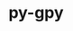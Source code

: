 ---
title: "py-gpy"
layout: cache
categories: [package, develop]
meta: {"versions": ["1.10.0"], "compilers": ["gcc@=11.4.0", "gcc@=9.4.0", "oneapi@=2024.2.1"], "oss": ["ubuntu20.04", "ubuntu22.04"], "platforms": ["linux"], "targets": ["neoverse_v1", "ppc64le", "x86_64_v3"], "stacks": ["e4s", "e4s-neoverse_v1", "e4s-oneapi", "e4s-power", "root"], "num_specs": 23, "num_specs_by_stack": {"e4s-power": 6, "root": 23, "e4s-neoverse_v1": 6, "e4s": 6, "e4s-oneapi": 5}}
spec_details: [{"hash": "jfk3yhfjmxfofpwxc6uikjtskino5ny4", "compiler": "gcc@=9.4.0", "versions": ["1.10.0"], "os": "ubuntu20.04", "platform": "linux", "target": "ppc64le", "variants": ["build_system=python_pip", "~plotting"], "stacks": ["e4s-power", "root"], "size": "-", "tarball": "https://binaries.spack.io/develop/build_cache/linux-ubuntu20.04-ppc64le/gcc-9.4.0/py-gpy-1.10.0/linux-ubuntu20.04-ppc64le-gcc-9.4.0-py-gpy-1.10.0-jfk3yhfjmxfofpwxc6uikjtskino5ny4.spack"}, {"hash": "fjqokp3grapafsytmdy2tgavtqqcrzx5", "compiler": "gcc@=9.4.0", "versions": ["1.10.0"], "os": "ubuntu20.04", "platform": "linux", "target": "ppc64le", "variants": ["build_system=python_pip", "~plotting"], "stacks": ["e4s-power", "root"], "size": "-", "tarball": "https://binaries.spack.io/develop/build_cache/linux-ubuntu20.04-ppc64le/gcc-9.4.0/py-gpy-1.10.0/linux-ubuntu20.04-ppc64le-gcc-9.4.0-py-gpy-1.10.0-fjqokp3grapafsytmdy2tgavtqqcrzx5.spack"}, {"hash": "xfsy5raa2cpcxvuwmbnowce2f2iarkju", "compiler": "gcc@=9.4.0", "versions": ["1.10.0"], "os": "ubuntu20.04", "platform": "linux", "target": "ppc64le", "variants": ["build_system=python_pip", "~plotting"], "stacks": ["e4s-power", "root"], "size": "-", "tarball": "https://binaries.spack.io/develop/build_cache/linux-ubuntu20.04-ppc64le/gcc-9.4.0/py-gpy-1.10.0/linux-ubuntu20.04-ppc64le-gcc-9.4.0-py-gpy-1.10.0-xfsy5raa2cpcxvuwmbnowce2f2iarkju.spack"}, {"hash": "usnnqpmd6yii2ublok5mychg4kexzzhc", "compiler": "gcc@=9.4.0", "versions": ["1.10.0"], "os": "ubuntu20.04", "platform": "linux", "target": "ppc64le", "variants": ["build_system=python_pip", "~plotting"], "stacks": ["e4s-power", "root"], "size": "-", "tarball": "https://binaries.spack.io/develop/build_cache/linux-ubuntu20.04-ppc64le/gcc-9.4.0/py-gpy-1.10.0/linux-ubuntu20.04-ppc64le-gcc-9.4.0-py-gpy-1.10.0-usnnqpmd6yii2ublok5mychg4kexzzhc.spack"}, {"hash": "2deb2ej5mjovapllz3m247leil7ztf4q", "compiler": "gcc@=9.4.0", "versions": ["1.10.0"], "os": "ubuntu20.04", "platform": "linux", "target": "ppc64le", "variants": ["build_system=python_pip", "~plotting"], "stacks": ["e4s-power", "root"], "size": "-", "tarball": "https://binaries.spack.io/develop/build_cache/linux-ubuntu20.04-ppc64le/gcc-9.4.0/py-gpy-1.10.0/linux-ubuntu20.04-ppc64le-gcc-9.4.0-py-gpy-1.10.0-2deb2ej5mjovapllz3m247leil7ztf4q.spack"}, {"hash": "3m5phaskxlhiphsahsirguan6zckfo4v", "compiler": "gcc@=9.4.0", "versions": ["1.10.0"], "os": "ubuntu20.04", "platform": "linux", "target": "ppc64le", "variants": ["build_system=python_pip", "~plotting"], "stacks": ["e4s-power", "root"], "size": "-", "tarball": "https://binaries.spack.io/develop/build_cache/linux-ubuntu20.04-ppc64le/gcc-9.4.0/py-gpy-1.10.0/linux-ubuntu20.04-ppc64le-gcc-9.4.0-py-gpy-1.10.0-3m5phaskxlhiphsahsirguan6zckfo4v.spack"}, {"hash": "hnpcg6xgcgstu3i5vcmpx564czpniaa5", "compiler": "gcc@=11.4.0", "versions": ["1.10.0"], "os": "ubuntu22.04", "platform": "linux", "target": "neoverse_v1", "variants": ["build_system=python_pip", "~plotting"], "stacks": ["e4s-neoverse_v1", "root"], "size": "-", "tarball": "https://binaries.spack.io/develop/build_cache/linux-ubuntu22.04-neoverse_v1/gcc-11.4.0/py-gpy-1.10.0/linux-ubuntu22.04-neoverse_v1-gcc-11.4.0-py-gpy-1.10.0-hnpcg6xgcgstu3i5vcmpx564czpniaa5.spack"}, {"hash": "nhumsqmixequmukbst53wcwy2isht6q7", "compiler": "gcc@=11.4.0", "versions": ["1.10.0"], "os": "ubuntu22.04", "platform": "linux", "target": "neoverse_v1", "variants": ["build_system=python_pip", "~plotting"], "stacks": ["e4s-neoverse_v1", "root"], "size": "-", "tarball": "https://binaries.spack.io/develop/build_cache/linux-ubuntu22.04-neoverse_v1/gcc-11.4.0/py-gpy-1.10.0/linux-ubuntu22.04-neoverse_v1-gcc-11.4.0-py-gpy-1.10.0-nhumsqmixequmukbst53wcwy2isht6q7.spack"}, {"hash": "ufbxqiafhd5dq6xm3xaarczviqirw23w", "compiler": "gcc@=11.4.0", "versions": ["1.10.0"], "os": "ubuntu22.04", "platform": "linux", "target": "neoverse_v1", "variants": ["build_system=python_pip", "~plotting"], "stacks": ["e4s-neoverse_v1", "root"], "size": "-", "tarball": "https://binaries.spack.io/develop/build_cache/linux-ubuntu22.04-neoverse_v1/gcc-11.4.0/py-gpy-1.10.0/linux-ubuntu22.04-neoverse_v1-gcc-11.4.0-py-gpy-1.10.0-ufbxqiafhd5dq6xm3xaarczviqirw23w.spack"}, {"hash": "mpfn7wnd6lmo7g2jrfaourhzm3lmnta6", "compiler": "gcc@=11.4.0", "versions": ["1.10.0"], "os": "ubuntu22.04", "platform": "linux", "target": "neoverse_v1", "variants": ["build_system=python_pip", "~plotting"], "stacks": ["e4s-neoverse_v1", "root"], "size": "-", "tarball": "https://binaries.spack.io/develop/build_cache/linux-ubuntu22.04-neoverse_v1/gcc-11.4.0/py-gpy-1.10.0/linux-ubuntu22.04-neoverse_v1-gcc-11.4.0-py-gpy-1.10.0-mpfn7wnd6lmo7g2jrfaourhzm3lmnta6.spack"}, {"hash": "ftvhvwjbza76gavptrqaaecemv6lst3v", "compiler": "gcc@=11.4.0", "versions": ["1.10.0"], "os": "ubuntu22.04", "platform": "linux", "target": "neoverse_v1", "variants": ["build_system=python_pip", "~plotting"], "stacks": ["e4s-neoverse_v1", "root"], "size": "-", "tarball": "https://binaries.spack.io/develop/build_cache/linux-ubuntu22.04-neoverse_v1/gcc-11.4.0/py-gpy-1.10.0/linux-ubuntu22.04-neoverse_v1-gcc-11.4.0-py-gpy-1.10.0-ftvhvwjbza76gavptrqaaecemv6lst3v.spack"}, {"hash": "alnek27l4ph2tzgy2cuus2zg2ubsq3jz", "compiler": "gcc@=11.4.0", "versions": ["1.10.0"], "os": "ubuntu22.04", "platform": "linux", "target": "neoverse_v1", "variants": ["build_system=python_pip", "~plotting"], "stacks": ["e4s-neoverse_v1", "root"], "size": "-", "tarball": "https://binaries.spack.io/develop/build_cache/linux-ubuntu22.04-neoverse_v1/gcc-11.4.0/py-gpy-1.10.0/linux-ubuntu22.04-neoverse_v1-gcc-11.4.0-py-gpy-1.10.0-alnek27l4ph2tzgy2cuus2zg2ubsq3jz.spack"}, {"hash": "6snv3q7sy5wfikytjbvqm2pwh6oyqmt3", "compiler": "gcc@=11.4.0", "versions": ["1.10.0"], "os": "ubuntu22.04", "platform": "linux", "target": "x86_64_v3", "variants": ["build_system=python_pip", "~plotting"], "stacks": ["e4s", "root"], "size": "-", "tarball": "https://binaries.spack.io/develop/build_cache/linux-ubuntu22.04-x86_64_v3/gcc-11.4.0/py-gpy-1.10.0/linux-ubuntu22.04-x86_64_v3-gcc-11.4.0-py-gpy-1.10.0-6snv3q7sy5wfikytjbvqm2pwh6oyqmt3.spack"}, {"hash": "klyowrgoctqpvckplmya6wpfxdfto66i", "compiler": "gcc@=11.4.0", "versions": ["1.10.0"], "os": "ubuntu22.04", "platform": "linux", "target": "x86_64_v3", "variants": ["build_system=python_pip", "~plotting"], "stacks": ["e4s", "root"], "size": "-", "tarball": "https://binaries.spack.io/develop/build_cache/linux-ubuntu22.04-x86_64_v3/gcc-11.4.0/py-gpy-1.10.0/linux-ubuntu22.04-x86_64_v3-gcc-11.4.0-py-gpy-1.10.0-klyowrgoctqpvckplmya6wpfxdfto66i.spack"}, {"hash": "gdnzwx2adpjscr2f2imbt4agjs27doac", "compiler": "gcc@=11.4.0", "versions": ["1.10.0"], "os": "ubuntu22.04", "platform": "linux", "target": "x86_64_v3", "variants": ["build_system=python_pip", "~plotting"], "stacks": ["e4s", "root"], "size": "-", "tarball": "https://binaries.spack.io/develop/build_cache/linux-ubuntu22.04-x86_64_v3/gcc-11.4.0/py-gpy-1.10.0/linux-ubuntu22.04-x86_64_v3-gcc-11.4.0-py-gpy-1.10.0-gdnzwx2adpjscr2f2imbt4agjs27doac.spack"}, {"hash": "a4b4taah3lvmxmipdz3bnd6tsnhiqxuc", "compiler": "gcc@=11.4.0", "versions": ["1.10.0"], "os": "ubuntu22.04", "platform": "linux", "target": "x86_64_v3", "variants": ["build_system=python_pip", "~plotting"], "stacks": ["e4s", "root"], "size": "-", "tarball": "https://binaries.spack.io/develop/build_cache/linux-ubuntu22.04-x86_64_v3/gcc-11.4.0/py-gpy-1.10.0/linux-ubuntu22.04-x86_64_v3-gcc-11.4.0-py-gpy-1.10.0-a4b4taah3lvmxmipdz3bnd6tsnhiqxuc.spack"}, {"hash": "ylod3l34coml5z5im7oxionifhwjpf7b", "compiler": "gcc@=11.4.0", "versions": ["1.10.0"], "os": "ubuntu22.04", "platform": "linux", "target": "x86_64_v3", "variants": ["build_system=python_pip", "~plotting"], "stacks": ["e4s", "root"], "size": "-", "tarball": "https://binaries.spack.io/develop/build_cache/linux-ubuntu22.04-x86_64_v3/gcc-11.4.0/py-gpy-1.10.0/linux-ubuntu22.04-x86_64_v3-gcc-11.4.0-py-gpy-1.10.0-ylod3l34coml5z5im7oxionifhwjpf7b.spack"}, {"hash": "gjpffwcfqmldnwkxazwbiqsyufbvru5b", "compiler": "gcc@=11.4.0", "versions": ["1.10.0"], "os": "ubuntu22.04", "platform": "linux", "target": "x86_64_v3", "variants": ["build_system=python_pip", "~plotting"], "stacks": ["e4s", "root"], "size": "-", "tarball": "https://binaries.spack.io/develop/build_cache/linux-ubuntu22.04-x86_64_v3/gcc-11.4.0/py-gpy-1.10.0/linux-ubuntu22.04-x86_64_v3-gcc-11.4.0-py-gpy-1.10.0-gjpffwcfqmldnwkxazwbiqsyufbvru5b.spack"}, {"hash": "n7ifogulhr7mrvck3cmjsu7rkuuzolzi", "compiler": "oneapi@=2024.2.1", "versions": ["1.10.0"], "os": "ubuntu22.04", "platform": "linux", "target": "x86_64_v3", "variants": ["build_system=python_pip", "~plotting"], "stacks": ["e4s-oneapi", "root"], "size": "-", "tarball": "https://binaries.spack.io/develop/build_cache/linux-ubuntu22.04-x86_64_v3/oneapi-2024.2.1/py-gpy-1.10.0/linux-ubuntu22.04-x86_64_v3-oneapi-2024.2.1-py-gpy-1.10.0-n7ifogulhr7mrvck3cmjsu7rkuuzolzi.spack"}, {"hash": "guxrntvyqqqgewcyuiacujil53lz74vb", "compiler": "oneapi@=2024.2.1", "versions": ["1.10.0"], "os": "ubuntu22.04", "platform": "linux", "target": "x86_64_v3", "variants": ["build_system=python_pip", "~plotting"], "stacks": ["e4s-oneapi", "root"], "size": "-", "tarball": "https://binaries.spack.io/develop/build_cache/linux-ubuntu22.04-x86_64_v3/oneapi-2024.2.1/py-gpy-1.10.0/linux-ubuntu22.04-x86_64_v3-oneapi-2024.2.1-py-gpy-1.10.0-guxrntvyqqqgewcyuiacujil53lz74vb.spack"}, {"hash": "vb4fzllhywwbumjdrr6mhhxeyxynjs3m", "compiler": "oneapi@=2024.2.1", "versions": ["1.10.0"], "os": "ubuntu22.04", "platform": "linux", "target": "x86_64_v3", "variants": ["build_system=python_pip", "~plotting"], "stacks": ["e4s-oneapi", "root"], "size": "-", "tarball": "https://binaries.spack.io/develop/build_cache/linux-ubuntu22.04-x86_64_v3/oneapi-2024.2.1/py-gpy-1.10.0/linux-ubuntu22.04-x86_64_v3-oneapi-2024.2.1-py-gpy-1.10.0-vb4fzllhywwbumjdrr6mhhxeyxynjs3m.spack"}, {"hash": "ge3o6gopwn42bpmukrwbn2zy2q3ikewl", "compiler": "oneapi@=2024.2.1", "versions": ["1.10.0"], "os": "ubuntu22.04", "platform": "linux", "target": "x86_64_v3", "variants": ["build_system=python_pip", "~plotting"], "stacks": ["e4s-oneapi", "root"], "size": "-", "tarball": "https://binaries.spack.io/develop/build_cache/linux-ubuntu22.04-x86_64_v3/oneapi-2024.2.1/py-gpy-1.10.0/linux-ubuntu22.04-x86_64_v3-oneapi-2024.2.1-py-gpy-1.10.0-ge3o6gopwn42bpmukrwbn2zy2q3ikewl.spack"}, {"hash": "b37j64dk5xx23czfozbgimdxqskoum4c", "compiler": "oneapi@=2024.2.1", "versions": ["1.10.0"], "os": "ubuntu22.04", "platform": "linux", "target": "x86_64_v3", "variants": ["build_system=python_pip", "~plotting"], "stacks": ["e4s-oneapi", "root"], "size": "-", "tarball": "https://binaries.spack.io/develop/build_cache/linux-ubuntu22.04-x86_64_v3/oneapi-2024.2.1/py-gpy-1.10.0/linux-ubuntu22.04-x86_64_v3-oneapi-2024.2.1-py-gpy-1.10.0-b37j64dk5xx23czfozbgimdxqskoum4c.spack"}]
---